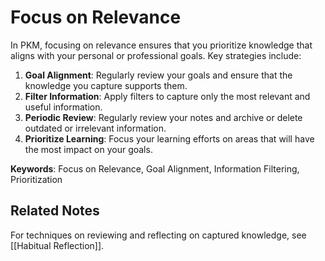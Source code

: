 # Focus on Relevance

In PKM, focusing on relevance ensures that you prioritize knowledge that aligns with your personal or professional goals. Key strategies include:

1. **Goal Alignment**: Regularly review your goals and ensure that the knowledge you capture supports them.
2. **Filter Information**: Apply filters to capture only the most relevant and useful information.
3. **Periodic Review**: Regularly review your notes and archive or delete outdated or irrelevant information.
4. **Prioritize Learning**: Focus your learning efforts on areas that will have the most impact on your goals.

**Keywords**: Focus on Relevance, Goal Alignment, Information Filtering, Prioritization



## Related Notes

For techniques on reviewing and reflecting on captured knowledge, see [[Habitual Reflection]].